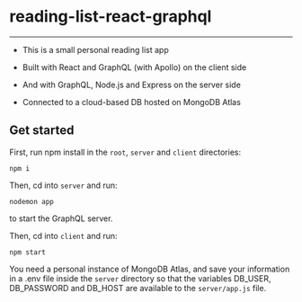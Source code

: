# reading-list-react-graphql

---

- This is a small personal reading list app

- Built with React and GraphQL (with Apollo) on the client side

- And with GraphQL, Node.js and Express on the server side

- Connected to a cloud-based DB hosted on MongoDB Atlas

## Get started

First, run npm install in the `root`, `server` and `client` directories:

```
npm i
```

Then, cd into `server` and run:

```
nodemon app
```

to start the GraphQL server.

Then, cd into `client` and run:

```
npm start
```

You need a personal instance of MongoDB Atlas, and save your information in a .env file inside the `server` directory so that the variables DB_USER, DB_PASSWORD and DB_HOST are available to the `server/app.js` file.
